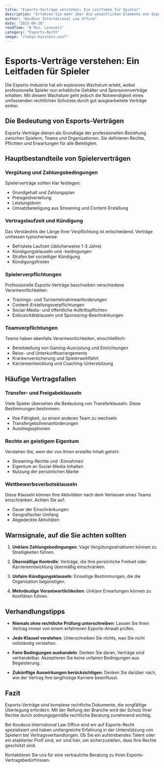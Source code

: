 ```yaml
---
title: "Esports-Verträge verstehen: Ein Leitfaden für Spieler"
description: "Erfahren Sie mehr über die wesentlichen Elemente von Esports-Verträgen, Spielerrechte und wie man faire Bedingungen in der wettbewerbsorientierten Gaming-Branche aushandelt."
author: "Koudous International Law Office"
date: "2025-09-28"
readTime: "6 Min. Lesezeit"
category: "Esports-Recht"
image: "/tokyo-business.avif"
---
```


# Esports-Verträge verstehen: Ein Leitfaden für Spieler

Die Esports-Industrie hat ein explosives Wachstum erlebt, wobei professionelle Spieler nun erhebliche Gehälter und Sponsorenverträge erhalten. Mit diesem Wachstum geht jedoch die Notwendigkeit eines umfassenden rechtlichen Schutzes durch gut ausgearbeitete Verträge einher.

## Die Bedeutung von Esports-Verträgen

Esports-Verträge dienen als Grundlage der professionellen Beziehung zwischen Spielern, Teams und Organisationen. Sie definieren Rechte, Pflichten und Erwartungen für alle Beteiligten.

## Hauptbestandteile von Spielerverträgen

### Vergütung und Zahlungsbedingungen

Spielerverträge sollten klar festlegen:
- Grundgehalt und Zahlungsplan
- Preisgeldverteilung
- Leistungsboni
- Umsatzbeteiligung aus Streaming und Content-Erstellung

### Vertragslaufzeit und Kündigung

Das Verständnis der Länge Ihrer Verpflichtung ist entscheidend. Verträge umfassen typischerweise:
- Befristete Laufzeit (üblicherweise 1-3 Jahre)
- Kündigungsklauseln und -bedingungen
- Strafen bei vorzeitiger Kündigung
- Kündigungsfristen

### Spielerverpflichtungen

Professionelle Esports-Verträge beschreiben verschiedene Verantwortlichkeiten:
- Trainings- und Turnierteilnahmeanforderungen
- Content-Erstellungsverpflichtungen
- Social-Media- und öffentliche Auftrittspflichten
- Exklusivitätsklauseln und Sponsoring-Beschränkungen

### Teamverpflichtungen

Teams haben ebenfalls Verantwortlichkeiten, einschließlich:
- Bereitstellung von Gaming-Ausrüstung und Einrichtungen
- Reise- und Unterkunftsarrangements
- Krankenversicherung und Spielerwohlfahrt
- Karriereentwicklung und Coaching-Unterstützung

## Häufige Vertragsfallen

### Transfer- und Freigabeklauseln

Viele Spieler übersehen die Bedeutung von Transferklauseln. Diese Bestimmungen bestimmen:
- Ihre Fähigkeit, zu einem anderen Team zu wechseln
- Transfergebührenanforderungen
- Ausstiegsoptionen

### Rechte an geistigem Eigentum

Verstehen Sie, wem der von Ihnen erstellte Inhalt gehört:
- Streaming-Rechte und -Einnahmen
- Eigentum an Social-Media-Inhalten
- Nutzung der persönlichen Marke

### Wettbewerbsverbotsklauseln

Diese Klauseln können Ihre Aktivitäten nach dem Verlassen eines Teams einschränken. Achten Sie auf:
- Dauer der Einschränkungen
- Geografischer Umfang
- Abgedeckte Aktivitäten

## Warnsignale, auf die Sie achten sollten

1. **Unklare Zahlungsbedingungen**: Vage Vergütungsstrukturen können zu Streitigkeiten führen.

2. **Übermäßige Kontrolle**: Verträge, die Ihre persönliche Freiheit oder Karriereentwicklung übermäßig einschränken.

3. **Unfaire Kündigungsklauseln**: Einseitige Bestimmungen, die die Organisation begünstigen.

4. **Mehrdeutige Verantwortlichkeiten**: Unklare Erwartungen können zu Konflikten führen.

## Verhandlungstipps

- **Niemals ohne rechtliche Prüfung unterschreiben**: Lassen Sie Ihren Vertrag immer von einem erfahrenen Esports-Anwalt prüfen.

- **Jede Klausel verstehen**: Unterschreiben Sie nichts, was Sie nicht vollständig verstehen.

- **Faire Bedingungen aushandeln**: Denken Sie daran, Verträge sind verhandelbar. Akzeptieren Sie keine unfairen Bedingungen aus Begeisterung.

- **Zukünftige Auswirkungen berücksichtigen**: Denken Sie darüber nach, wie der Vertrag Ihre langfristige Karriere beeinflusst.

## Fazit

Esports-Verträge sind komplexe rechtliche Dokumente, die sorgfältige Überlegung erfordern. Mit der Reifung der Branche wird der Schutz Ihrer Rechte durch ordnungsgemäße rechtliche Beratung zunehmend wichtig.

Bei Koudous International Law Office sind wir auf Esports-Recht spezialisiert und haben umfangreiche Erfahrung in der Unterstützung von Spielern bei Vertragsverhandlungen. Ob Sie ein aufstrebendes Talent oder ein etablierter Profi sind, wir sind hier, um sicherzustellen, dass Ihre Rechte geschützt sind.

Kontaktieren Sie uns für eine vertrauliche Beratung zu Ihren Esports-Vertragsbedürfnissen.


